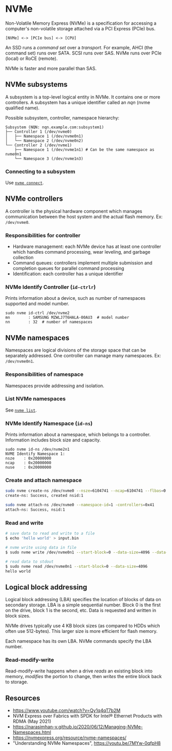 # NVMe

Non-Volatile Memory Express (NVMe) is a specification for accessing a computer's non-volatile storage attached via a PCI Express (PCIe) bus.

```
[NVMe] <-> [PCIe bus] <-> [CPU]
```

An SSD runs a *command set* over a *transport*. For example, AHCI (the command set) runs over SATA. SCSI runs over SAS. NVMe runs over PCIe (local) or RoCE (remote).

NVMe is faster and more parallel than SAS.

## NVMe subsystems
A subsystem is a top-level logical entity in NVMe. It contains one or more controllers. A subsystem has a unique identifier called an *nqn* (nvme qualified name).

Possible subsystem, controller, namespace hierarchy:
```
Subsystem (NQN: nqn.example.com:subsystem1)
├── Controller 1 (/dev/nvme0)
│   ├── Namespace 1 (/dev/nvme0n1)
│   └── Namespace 2 (/dev/nvme0n2)
└── Controller 2 (/dev/nvme1)
    ├── Namespace 1 (/dev/nvme1n1) # Can be the same namespace as nvme0n1
    └── Namespace 3 (/dev/nvme1n3)
```

### Connecting to a subsystem
Use [`nvme connect`](nvme-connect.md).

## NVMe controllers
A controller is the physical hardware component which manages communication between the host system and the actual flash memory. Ex: `/dev/nvme0`.

### Responsibilities for controller
- Hardware management: each NVMe device has at least one controller which handles command processing, wear leveling, and garbage collection
- Command queues: controllers implement multiple submission and completion queues for parallel command processing
- Identification: each controller has a unique identifier

### NVMe Identify Controller (`id-ctrlr`)
Prints information about a device, such as number of namespaces supported and model number.
```
sudo nvme id-ctrl /dev/nvme2
mn        : SAMSUNG MZWLJ7T6HALA-00AU3  # model number
nn        : 32  # number of namespaces
```

## NVMe namespaces
Namespaces are logical divisions of the storage space that can be separately addressed. One controller can manage many namespaces. Ex: `/dev/nvme0n1`.

### Responsibilities of namespace
Namespaces provide addressing and isolation.

### List NVMe namespaces
See [`nvme list`](nvme-list.md).

### NVMe Identify Namespace (`id-ns`)
Prints information about a namespace, which belongs to a controller. Information includes block size and capacity.
```
sudo nvme id-ns /dev/nvme2n1
NVME Identify Namespace 1:
nsze    : 0x20000000
ncap    : 0x20000000
nuse    : 0x20000000
```

### Create and attach namespace
```bash
sudo nvme create-ns /dev/nvme0 --nsze=6104741 --ncap=6104741 --flbas=0 -dps=0
create-ns: Success, created nsid:1

sudo nvme attach-ns /dev/nvme0 --namespace-id=1 -controllers=0x41
attach-ns: Success, nsid:1
```

### Read and write
```bash
# save data to read and write to a file
$ echo 'hello world' > input.bin

# nvme write using data in file
$ sudo nvme write /dev/nvme0n1 --start-block=0 --data-size=4096 --data-file=input.bin

# read data to stdout
$ sudo nvme read /dev/nvme0n1 --start-block=0 --data-size=4096
hello world
```

## Logical block addressing
Logical block addressing (LBA) specifies the location of blocks of data on secondary storage. LBA is a simple sequential number. Block 0 is the first on the drive, block 1 is the second, etc. Data is requested and written in block sizes.

NVMe drives typically use 4 KB block sizes (as compared to HDDs which often use 512-bytes). This larger size is more efficient for flash memory.

Each namespace has its own LBA. NVMe commands specify the LBA number.

### Read-modify-write
Read-modify-write happens when a drive *reads* an existing block into memory, *modifies* the portion to change, then *writes* the entire block back to storage.

## Resources
- https://www.youtube.com/watch?v=Qy1q4qT7b2M
- NVM Express over Fabrics with SPDK for Intel® Ethernet Products with RDMA (May 2021)
- https://narasimhan-v.github.io/2020/06/12/Managing-NVMe-Namespaces.html
- https://nvmexpress.org/resource/nvme-namespaces/
- "Understanding NVMe Namespaces", https://youtu.be/7MYw-0qfpH8
